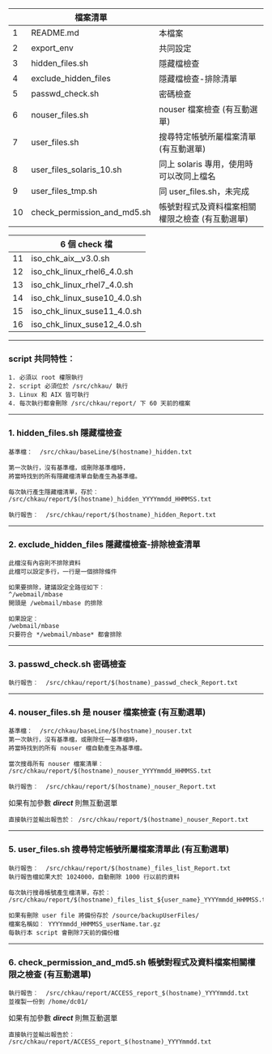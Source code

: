 ||檔案清單||
|--|--|--|
|1|README.md|本檔案|
|2|export_env|共同設定|
|3|hidden_files.sh|隱藏檔檢查|
|4|exclude_hidden_files|隱藏檔檢查-排除清單|
|5|passwd_check.sh|密碼檢查|
|6|nouser_files.sh|nouser 檔案檢查 (有互動選單)|
|7|user_files.sh|搜尋特定帳號所屬檔案清單 (有互動選單)|
|8|user_files_solaris_10.sh|同上 solaris 專用，使用時可以改同上檔名|
|9|user_files_tmp.sh|同 user_files.sh，未完成|
|10|check_permission_and_md5.sh|帳號對程式及資料檔案相關權限之檢查 (有互動選單)|

||6 個 check 檔|
|--|--|
|11| iso_chk_aix__v3.0.sh|
|12|iso_chk_linux_rhel6_4.0.sh|
|13|iso_chk_linux_rhel7_4.0.sh|
|14|iso_chk_linux_suse10_4.0.sh|
|15|iso_chk_linux_suse11_4.0.sh|
|16|iso_chk_linux_suse12_4.0.sh|
---
### script 共同特性︰
```
1. 必須以 root 權限執行
2. script 必須位於 /src/chkau/ 執行
3. Linux 和 AIX 皆可執行
4. 每次執行都會刪除 /src/chkau/report/ 下 60 天前的檔案
```
---
### 1. hidden_files.sh 隱藏檔檢查
```
基準檔：  /src/chkau/baseLine/$(hostname)_hidden.txt

第一次執行，沒有基準檔，或刪除基準檔時，
將當時找到的所有隱藏檔清單自動產生為基準檔。

每次執行產生隱藏檔清單，存於︰
/src/chkau/report/$(hostname)_hidden_YYYYmmdd_HHMMSS.txt
   
執行報告︰  /src/chkau/report/$(hostname)_hidden_Report.txt
```   
---
### 2. exclude_hidden_files 隱藏檔檢查-排除檢查清單
```
此檔沒有內容則不排除資料
此檔可以設定多行，一行是一個排除條件
   
如果要排除，建議設定全路徑如下︰
^/webmail/mbase
開頭是 /webmail/mbase 的排除
   
如果設定︰
/webmail/mbase
只要符合 */webmail/mbase* 都會排除
```
---
### 3. passwd_check.sh 密碼檢查
```
執行報告︰  /src/chkau/report/$(hostname)_passwd_check_Report.txt
```
---
### 4. nouser_files.sh 是 nouser 檔案檢查  (有互動選單)
```
基準檔：  /src/chkau/baseLine/$(hostname)_nouser.txt
第一次執行，沒有基準檔，或刪除任一基準檔時，
將當時找到的所有 nouser 檔自動產生為基準檔。

當次搜尋所有 nouser 檔案清單︰
/src/chkau/report/$(hostname)_nouser_YYYYmmdd_HHMMSS.txt
   
執行報告︰  /src/chkau/report/$(hostname)_nouser_Report.txt
```
   如果有加參數 ***direct*** 則無互動選單
```
直接執行並輸出報告於︰ /src/chkau/report/$(hostname)_nouser_Report.txt
```
---
### 5. user_files.sh 搜尋特定帳號所屬檔案清單此 (有互動選單)
```
執行報告︰  /src/chkau/report/$(hostname)_files_list_Report.txt
執行報告檔如果大於 1024000，自動刪除 1000 行以前的資料

每次執行搜尋帳號產生檔清單，存於︰
/src/chkau/report/$(hostname)_files_list_${user_name}_YYYYmmdd_HHMMSS.txt

如果有刪除 user file 將備份存於 /source/backupUserFiles/
檔案名稱如︰ YYYYmmdd_HHMMSS_userName.tar.gz
每執行本 script 會刪除7天前的備份檔
```
---
### 6. check_permission_and_md5.sh 帳號對程式及資料檔案相關權限之檢查 (有互動選單)
```
執行報告︰  /src/chkau/report/ACCESS_report_$(hostname)_YYYYmmdd.txt
並複製一份到 /home/dc01/
```
   如果有加參數 ***direct*** 則無互動選單
```
直接執行並輸出報告於︰ /src/chkau/report/ACCESS_report_$(hostname)_YYYYmmdd.txt
```
